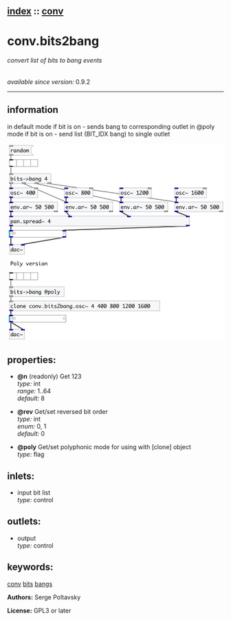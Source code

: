 [index](index.html) :: [conv](category_conv.html)
---

# conv.bits2bang

###### convert list of bits to bang events

*available since version:* 0.9.2

---


## information
in default mode if bit is on - sends bang to corresponding outlet in @poly mode if bit is on - send list (BIT_IDX bang) to single outlet


[![example](../examples/img/conv.bits2bang.jpg)](../examples/pd/conv.bits2bang.pd)







## properties:

* **@n** (readonly)
Get 123<br>
_type:_ int<br>
_range:_ 1..64<br>
_default:_ 8<br>

* **@rev** 
Get/set reversed bit order<br>
_type:_ int<br>
_enum:_ 0, 1<br>
_default:_ 0<br>

* **@poly** 
Get/set polyphonic mode for using with [clone] object<br>
_type:_ flag<br>



## inlets:

* input bit list<br>
_type:_ control



## outlets:

* output<br>
_type:_ control



## keywords:

[conv](keywords/conv.html)
[bits](keywords/bits.html)
[bangs](keywords/bangs.html)






**Authors:** Serge Poltavsky




**License:** GPL3 or later





